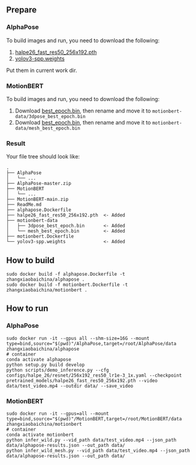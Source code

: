 ## Prepare

### AlphaPose

To build images and run, you need to download the following:
1. [halpe26_fast_res50_256x192.pth](https://drive.google.com/file/d/1S-ROA28de-1zvLv-hVfPFJ5tFBYOSITb/view)
2. [yolov3-spp.weights](https://drive.usercontent.google.com/download?id=1D47msNOOiJKvPOXlnpyzdKA3k6E97NTC&export=download&authuser=0&confirm=t&uuid=b5c52340-197e-4d47-b874-b856e2ce469c&at=APZUnTVpX9wiVk-5-mfRVhmeZwS5%3A1717743467375)

Put them in current work dir.

### MotionBERT

To build images and run, you need to download the following:
1. Download [best_epoch.bin](https://onedrive.live.com/?authkey=%21ALuKCr9wihi87bI&id=A5438CD242871DF0%21190&cid=A5438CD242871DF0), then rename and move it to `motionbert-data/3dpose_best_epoch.bin`
2. Download [best_epoch.bin](https://onedrive.live.com/?authkey=%21AKBg2yUINYw1CL0&id=A5438CD242871DF0%21185&cid=A5438CD242871DF0), then rename and move it to `motionbert-data/mesh_best_epoch.bin`

### Result

Your file tree should look like:

```shell
.
├── AlphaPose
│   └── ...
├── AlphaPose-master.zip
├── MotionBERT
│   └── ...
├── MotionBERT-main.zip
├── ReadMe.md
├── alphapose.Dockerfile
├── halpe26_fast_res50_256x192.pth  <- Added
├── motionbert-data
│   ├── 3dpose_best_epoch.bin       <- Added
│   └── mesh_best_epoch.bin         <- Added
├── motionbert.Dockerfile
└── yolov3-spp.weights              <- Added
```

## How to build

```shell
sudo docker build -f alphapose.Dockerfile -t zhangxiaobaichina/alphapose .
sudo docker build -f motionbert.Dockerfile -t zhangxiaobaichina/motionbert .
```

## How to run

### AlphaPose

```shell
sudo docker run -it --gpus all --shm-size=16G --mount type=bind,source="$(pwd)"/AlphaPose,target=/root/AlphaPose/data zhangxiaobaichina/alphapose
# container
conda activate alphapose
python setup.py build develop
python scripts/demo_inference.py --cfg configs/halpe_26/resnet/256x192_res50_lr1e-3_1x.yaml --checkpoint pretrained_models/halpe26_fast_res50_256x192.pth --video data/test_video.mp4 --outdir data/ --save_video
```

### MotionBERT

```shell
sudo docker run -it --gpus=all --mount type=bind,source="$(pwd)"/MotionBERT,target=/root/MotionBERT/data zhangxiaobaichina/motionbert
# container
conda activate motionbert
python infer_wild.py --vid_path data/test_video.mp4 --json_path data/alphapose-results.json --out_path data/
python infer_wild_mesh.py --vid_path data/test_video.mp4 --json_path data/alphapose-results.json --out_path data/
```

